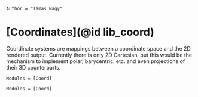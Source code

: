```@meta
Author = "Tamas Nagy"
```

# [Coordinates](@id lib_coord)

Coordinate systems are mappings between a coordinate space and the 2D rendered
output.  Currently there is only 2D Cartesian, but this would be the mechanism
to implement polar, barycentric, etc. and even projections of their 3D
counterparts.

```@index
Modules = [Coord]
```

```@autodocs
Modules = [Coord]
```
